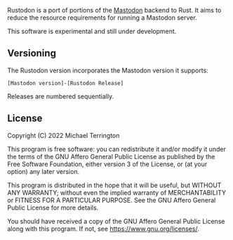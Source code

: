Rustodon is a port of portions of the [Mastodon](https://joinmastodon.org) backend to Rust. It aims to reduce the resource requirements for running a Mastodon server.

This software is experimental and still under development.

## Versioning
The Rustodon version incorporates the Mastodon version it supports:

  `[Mastodon version]-[Rustodon Release]`

Releases are numbered sequentially.

## License

Copyright (C) 2022 Michael Terrington

This program is free software: you can redistribute it and/or modify it under the terms of the GNU Affero General Public License as published by the Free Software Foundation, either version 3 of the License, or (at your option) any later version.

This program is distributed in the hope that it will be useful, but WITHOUT ANY WARRANTY; without even the implied warranty of MERCHANTABILITY or FITNESS FOR A PARTICULAR PURPOSE. See the GNU Affero General Public License for more details.

You should have received a copy of the GNU Affero General Public License along with this program. If not, see <https://www.gnu.org/licenses/>.
